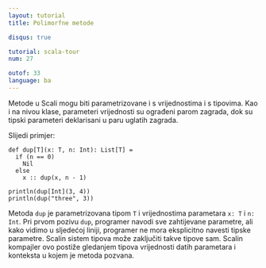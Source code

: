 ```yaml
---
layout: tutorial
title: Polimorfne metode

disqus: true

tutorial: scala-tour
num: 27

outof: 33
language: ba
---
```


Metode u Scali mogu biti parametrizovane i s vrijednostima i s tipovima.
Kao i na nivou klase, parameteri vrijednosti su ograđeni parom zagrada, dok su tipski parameteri deklarisani u paru uglatih zagrada.

Slijedi primjer:

    def dup[T](x: T, n: Int): List[T] =
      if (n == 0)
        Nil
      else
        x :: dup(x, n - 1)

    println(dup[Int](3, 4))
    println(dup("three", 3))

Metoda `dup` je parametrizovana tipom `T` i vrijednostima parametara `x: T` i `n: Int`.
Pri prvom pozivu `dup`, programer navodi sve zahtijevane parametre, ali kako vidimo u sljedećoj liniji,
programer ne mora eksplicitno navesti tipske parametre.
Scalin sistem tipova može zaključiti takve tipove sam.
Scalin kompajler ovo postiže gledanjem tipova vrijednosti datih parametara i konteksta u kojem je metoda pozvana.
